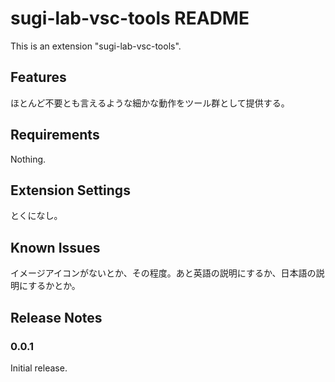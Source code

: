 # sugi-lab-vsc-tools README

This is an extension "sugi-lab-vsc-tools".

## Features

ほとんど不要とも言えるような細かな動作をツール群として提供する。

## Requirements

Nothing.

## Extension Settings

とくになし。

## Known Issues

イメージアイコンがないとか、その程度。あと英語の説明にするか、日本語の説明にするかとか。

## Release Notes


### 0.0.1

Initial release.


